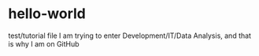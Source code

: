 # hello-world
test/tutorial file
I am trying to enter Development/IT/Data Analysis, and that is why I am on GitHub
